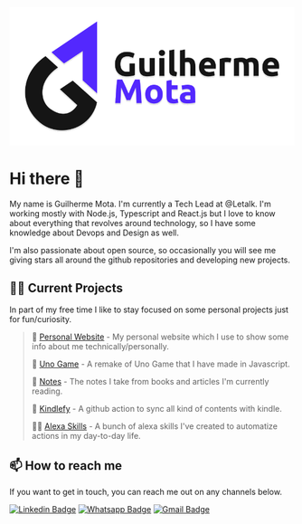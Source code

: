 <p align="center">
	<a href="https://guilherr.me" target="_blank" title="Open my website">
		<img
			src="assets/banner.svg"
			alt="Preview image of Guilherme Mota."
		>
	</a>
</p>

# Hi there 👋

My name is Guilherme Mota. I'm currently a Tech Lead at @Letalk. I'm working mostly with Node.js, Typescript and React.js but I love to know about everything that revolves around technology, so I have some knowledge about Devops and Design as well.

I'm also passionate about open source, so occasionally you will see me giving stars all around the github repositories and developing new projects.


## 👨‍💻 Current Projects

In part of my free time I like to stay focused on some personal projects just for fun/curiosity.

> 💎 [Personal Website](https://github.com/guilhermebkel/gbkel-portfolio) - My personal website which I use to show some info about me technically/personally.
>
> 🎴 [Uno Game](https://github.com/guilhermebkel/uno-game) - A remake of Uno Game that I have made in Javascript.
>
> 📒 [Notes](https://github.com/guilhermebkel/gbkel-notes) - The notes I take from books and articles I'm currently reading.
>
> 📑 [Kindlefy](https://github.com/gbkel/kindlefy) - A github action to sync all kind of contents with kindle.
> >
> 👩‍💻 [Alexa Skills](https://github.com/guilhermebkel/alexa-skills) - A bunch of alexa skills I've created to automatize actions in my day-to-day life.

## 📫️ How to reach me

If you want to get in touch, you can reach me out on any channels below.

[![Linkedin Badge](https://img.shields.io/badge/-Linkedin-blue?style=flat-square&logo=Linkedin&logoColor=white&link=https://linkedin.guilherr.me)](https://linkedin.guilherr.me)
[![Whatsapp Badge](https://img.shields.io/badge/-Whatsapp-green?style=flat-square&logo=Whatsapp&logoColor=white&link=https://whatsapp.guilherr.me)](https://whatsapp.guilherr.me)
[![Gmail Badge](https://img.shields.io/badge/-Gmail-c14438?style=flat-square&logo=Gmail&logoColor=white&link=https://mail.guilherr.me)](https://mail.guilherr.me)
